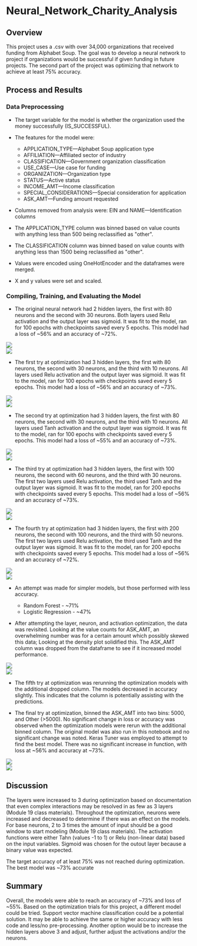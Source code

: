 # Neural_Network_Charity_Analysis

## Overview

This project uses a .csv with over 34,000 organizations that received funding from Alphabet Soup.  The goal was to develop a neural network to project if organizations would be successful if given funding in future projects. The second part of the project was optimizing that network to achieve at least 75% accuracy.

## Process and Results

### Data Preprocessing

- The target variable for the model is whether the organization used the money successfully (IS_SUCCESSFUL).

- The features for the model were:
  - APPLICATION_TYPE—Alphabet Soup application type
  - AFFILIATION—Affiliated sector of industry
  - CLASSIFICATION—Government organization classification
  - USE_CASE—Use case for funding
  - ORGANIZATION—Organization type
  - STATUS—Active status
  - INCOME_AMT—Income classification
  - SPECIAL_CONSIDERATIONS—Special consideration for application
  - ASK_AMT—Funding amount requested

- Columns removed from analysis were: EIN and NAME—Identification columns

- The APPLICATION_TYPE column was binned based on value counts with anything less than 500 being reclassified as "other".

- The CLASSIFICATION column was binned based on value counts with anything less than 1500 being reclassified as "other".

- Values were encoded using OneHotEncoder and the dataframes were merged.

- X and y values were set and scaled.

### Compiling, Training, and Evaluating the Model

- The original neural network had 2 hidden layers, the first with 80 neurons and the second with 30 neurons.  Both layers used Relu activation and the output layer was sigmoid. It was fit to the model, ran for 100 epochs with checkpoints saved every 5 epochs. This model had a loss of ~56% and an accuracy of ~72%.

<figcaption align = "center"><b></b></figcaption><img src="images/original_nn.png" > 

<figcaption align = "center"><b></b></figcaption><img src="images/original_nn_metrics.png" > 

- The first try at optimization had 3 hidden layers, the first with 80 neurons, the second with 30 neurons, and the third with 10 neurons.  All layers used Relu activation and the output layer was sigmoid. It was fit to the model, ran for 100 epochs with checkpoints saved every 5 epochs. This model had a loss of ~56% and an accuracy of ~73%.

<figcaption align = "center"><b></b></figcaption><img src="images/opti_1.png" >
<figcaption align = "center"><b></b></figcaption><img src="images/opti_1_metrics.png" >

- The second try at optimization had 3 hidden layers, the first with 80 neurons, the second with 30 neurons, and the third with 10 neurons.  All layers used Tanh activation and the output layer was sigmoid. It was fit to the model, ran for 100 epochs with checkpoints saved every 5 epochs. This model had a loss of ~55% and an accuracy of ~73%.

<figcaption align = "center"><b></b></figcaption><img src="images/opti_2.png" >
<figcaption align = "center"><b></b></figcaption><img src="images/opti_2_metrics.png" >

- The third try at optimization had 3 hidden layers, the first with 100 neurons, the second with 60 neurons, and the third with 30 neurons.  The first two layers used Relu activation, the third used Tanh and the output layer was sigmoid. It was fit to the model, ran for 200 epochs with checkpoints saved every 5 epochs. This model had a loss of ~56% and an accuracy of ~73%.

<figcaption align = "center"><b></b></figcaption><img src="images/opti_3.png" >
<figcaption align = "center"><b></b></figcaption><img src="images/opti_3_metrics.png" >

- The fourth try at optimization had 3 hidden layers, the first with 200 neurons, the second with 100 neurons, and the third with 50 neurons.  The first two layers used Relu activation, the third used Tanh and the output layer was sigmoid. It was fit to the model, ran for 200 epochs with checkpoints saved every 5 epochs. This model had a loss of ~56% and an accuracy of ~72%.

<figcaption align = "center"><b></b></figcaption><img src="images/opti_4.png" >
<figcaption align = "center"><b></b></figcaption><img src="images/opti_4_metrics.png" >

- An attempt was made for simpler models, but those performed with less accuracy.
  - Random Forest - ~71%
  - Logistic Regression - ~47%

- After attempting the layer, neuron, and activation optimization, the data was revisited.  Looking at the value counts for ASK_AMT, an overwhelming number was for a certain amount which possibly skewed this data; Looking at the density plot solidified this. The ASK_AMT column was dropped from the dataframe to see if it increased model performance.  

<figcaption align = "center"><b></b></figcaption><img src="images/ask_amt.png" >
<figcaption align = "center"><b></b></figcaption><img src="images/ask_amt_plot.png" >

- The fifth try at optimization was rerunning the optimization models with the additional dropped column.  The models decreased in accuracy slightly. This indicates that the column is potentially assisting with the predictions.

- The final try at optimization, binned the ASK_AMT into two bins: 5000, and Other (>5000). No significant change in loss or accuracy was observed when the optimization models were rerun with the additional binned column. The original model was also run in this notebook and no significant change was noted.  Keras Tuner was employed to attempt to find the best model.  There was no significant increase in function, with loss at ~56% and accuracy at ~73%.  

<figcaption align = "center"><b></b></figcaption><img src="images/keras.png" >
<figcaption align = "center"><b></b></figcaption><img src="images/keras_metrics.png" >

## Discussion

The layers were increased to 3 during optimization based on documentation that even complex interactions may be resolved in as few as 3 layers (Module 19 class materials). Throughout the optimization, neurons were increased and decreased to determine if there was an effect on the models.  For base neurons, 2 to 3 times the amount of input should be a good window to start modeling (Module 19 class materials). The activation functions were either Tahn (values -1 to 1) or Relu (non-linear data) based on the input variables.  Sigmoid was chosen for the outout layer because a binary value was expected.

The target accuracy of at least 75% was not reached during optimization.  The best model was ~73% accurate  

## Summary

Overall, the models were able to reach an accuracy of ~73% and loss of ~55%.  Based on the optimization trials for this project, a different model could be tried.  Support vector machine classification could be a potential solution. It may be able to achieve the same or higher accuracy with less code and less/no pre-processing. Another option would be to increase the hidden layers above 3 and adjust, further adjust the activations and/or the neurons.
